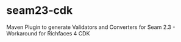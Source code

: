 seam23-cdk
==========

Maven Plugin to generate Validators and Converters for Seam 2.3 - Workaround for Richfaces 4 CDK
